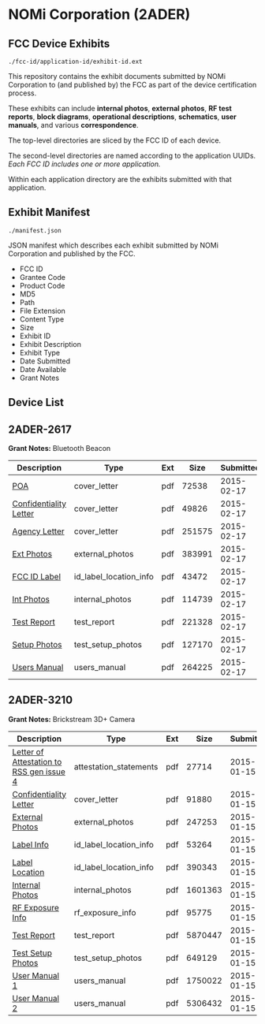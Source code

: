 # NOMi Corporation (2ADER)
## FCC Device Exhibits

```
./fcc-id/application-id/exhibit-id.ext
```

This repository contains the exhibit documents submitted by NOMi Corporation to (and published by) the FCC as part of the device certification process.

These exhibits can include **internal photos**, **external photos**, **RF test reports**, **block diagrams**, **operational descriptions**, **schematics**, **user manuals**, and various **correspondence**.

The top-level directories are sliced by the FCC ID of each device.

The second-level directories are named according to the application UUIDs. *Each FCC ID includes one or more application.*

Within each application directory are the exhibits submitted with that application. 

## Exhibit Manifest

```
./manifest.json
```

JSON manifest which describes each exhibit submitted by NOMi Corporation and published by the FCC.

- FCC ID
- Grantee Code
- Product Code
- MD5
- Path
- File Extension
- Content Type
- Size
- Exhibit ID
- Exhibit Description
- Exhibit Type
- Date Submitted
- Date Available
- Grant Notes

## Device List
## 2ADER-2617
**Grant Notes:** Bluetooth Beacon

| Description | Type | Ext | Size | Submitted | Available |
| ----------- | ---- | --- | ---- | --------- | --------- |
| [POA](2ADER-2617/e23fe12c60747903530c34f8d8b9bc70/2537584.pdf) | cover_letter | pdf | 72538 | 2015-02-17 | 2015-02-17 |
| [Confidentiality Letter](2ADER-2617/e23fe12c60747903530c34f8d8b9bc70/2537585.pdf) | cover_letter | pdf | 49826 | 2015-02-17 | 2015-02-17 |
| [Agency Letter](2ADER-2617/e23fe12c60747903530c34f8d8b9bc70/2537586.pdf) | cover_letter | pdf | 251575 | 2015-02-17 | 2015-02-17 |
| [Ext Photos](2ADER-2617/e23fe12c60747903530c34f8d8b9bc70/2537588.pdf) | external_photos | pdf | 383991 | 2015-02-17 | 2015-02-17 |
| [FCC ID Label](2ADER-2617/e23fe12c60747903530c34f8d8b9bc70/2537589.pdf) | id_label_location_info | pdf | 43472 | 2015-02-17 | 2015-02-17 |
| [Int Photos](2ADER-2617/e23fe12c60747903530c34f8d8b9bc70/2537590.pdf) | internal_photos | pdf | 114739 | 2015-02-17 | 2015-02-17 |
| [Test Report](2ADER-2617/e23fe12c60747903530c34f8d8b9bc70/2537593.pdf) | test_report | pdf | 221328 | 2015-02-17 | 2015-02-17 |
| [Setup Photos](2ADER-2617/e23fe12c60747903530c34f8d8b9bc70/2537594.pdf) | test_setup_photos | pdf | 127170 | 2015-02-17 | 2015-02-17 |
| [Users Manual](2ADER-2617/e23fe12c60747903530c34f8d8b9bc70/2537595.pdf) | users_manual | pdf | 264225 | 2015-02-17 | 2015-02-17 |
## 2ADER-3210
**Grant Notes:** Brickstream 3D+ Camera

| Description | Type | Ext | Size | Submitted | Available |
| ----------- | ---- | --- | ---- | --------- | --------- |
| [Letter of Attestation to RSS gen issue 4](2ADER-3210/3ec38dbca484c469d004b59543576f35/2501718.pdf) | attestation_statements | pdf | 27714 | 2015-01-15 | 2015-01-15 |
| [Confidentiality Letter](2ADER-3210/3ec38dbca484c469d004b59543576f35/2501715.pdf) | cover_letter | pdf | 91880 | 2015-01-15 | 2015-01-15 |
| [External Photos](2ADER-3210/3ec38dbca484c469d004b59543576f35/2501714.pdf) | external_photos | pdf | 247253 | 2015-01-15 | 2015-01-15 |
| [Label Info](2ADER-3210/3ec38dbca484c469d004b59543576f35/2501711.pdf) | id_label_location_info | pdf | 53264 | 2015-01-15 | 2015-01-15 |
| [Label Location](2ADER-3210/3ec38dbca484c469d004b59543576f35/2501717.pdf) | id_label_location_info | pdf | 390343 | 2015-01-15 | 2015-01-15 |
| [Internal Photos](2ADER-3210/3ec38dbca484c469d004b59543576f35/2501716.pdf) | internal_photos | pdf | 1601363 | 2015-01-15 | 2015-01-15 |
| [RF Exposure Info](2ADER-3210/3ec38dbca484c469d004b59543576f35/2501719.pdf) | rf_exposure_info | pdf | 95775 | 2015-01-15 | 2015-01-15 |
| [Test Report](2ADER-3210/3ec38dbca484c469d004b59543576f35/2501720.pdf) | test_report | pdf | 5870447 | 2015-01-15 | 2015-01-15 |
| [Test Setup Photos](2ADER-3210/3ec38dbca484c469d004b59543576f35/2501733.pdf) | test_setup_photos | pdf | 649129 | 2015-01-15 | 2015-01-15 |
| [User Manual 1](2ADER-3210/3ec38dbca484c469d004b59543576f35/2501712.pdf) | users_manual | pdf | 1750022 | 2015-01-15 | 2015-01-15 |
| [User Manual 2](2ADER-3210/3ec38dbca484c469d004b59543576f35/2501713.pdf) | users_manual | pdf | 5306432 | 2015-01-15 | 2015-01-15 |

